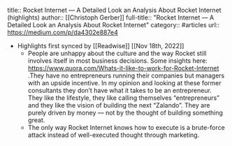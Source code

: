 title:: Rocket Internet — A Detailed Look an Analysis About Rocket Internet (highlights)
author:: [[Christoph Gerber]]
full-title:: "Rocket Internet — A Detailed Look an Analysis About Rocket Internet"
category:: #articles
url:: https://medium.com/p/da4302e887e4

- Highlights first synced by [[Readwise]] [[Nov 18th, 2022]]
	- People are unhappy about the culture and the way Rocket still involves itself in most business decisions. Some insights here: https://www.quora.com/Whats-it-like-to-work-for-Rocket-Internet .They have no entrepreneurs running their companies but managers with an upside incentive. In my opinion and looking at these former consultants they don’t have what it takes to be an entrepreneur. They like the lifestyle, they like calling themselves “entrepreneurs” and they like the vision of building the next “Zalando”. They are purely driven by money — not by the thought of building something great.
	- The only way Rocket Internet knows how to execute is a brute-force attack instead of well-executed thought through marketing.